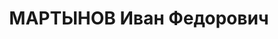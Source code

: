 ---
title: МАРТЫНОВ Иван Федорович
description: 'род. 05.01.1900 д.Ягодино Уваров.р-на МО, русский, обр.: низшее, окончил
  2-х классную школу народ.просвещения в 1913-14г.г., отец - мелкий торговец в 1912-15г.г.,
  из крестьян-кулаков, член ВКП(б) с 1920г., до ареста нач.3 отделения Арт.отдела
  БВО (по руководству военными артилллерийскими складами), интендант 2-го ранга, прож.:
  г.Смоленск, Краснознаменная ул.. 26 - 12. Арест: 06.06.37г. УНКВД по Зап.обл.. Обв.:
  58-7,8,9,11. Приговор: выездная сессия ВК ВС СССР в Смоленске, 22.11.377г - ВМН,
  лишение воин.звания - интендант 2 ранга, конфискация имущества. Расстрелян 22.11.37г.,
  г.Смоленск. Реабилитация: ВК ВС СССР 05.10.57г.'
---